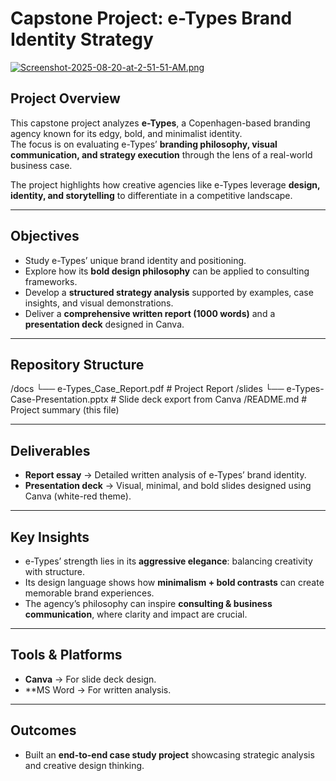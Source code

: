 # Capstone Project: e-Types Brand Identity Strategy

[![Screenshot-2025-08-20-at-2-51-51-AM.png](https://i.postimg.cc/W1syz7nd/Screenshot-2025-08-20-at-2-51-51-AM.png)](https://postimg.cc/SJtdtCH4)
## Project Overview
This capstone project analyzes **e-Types**, a Copenhagen-based branding agency known for its edgy, bold, and minimalist identity.  
The focus is on evaluating e-Types’ **branding philosophy, visual communication, and strategy execution** through the lens of a real-world business case.

The project highlights how creative agencies like e-Types leverage **design, identity, and storytelling** to differentiate in a competitive landscape.

---

## Objectives
- Study e-Types’ unique brand identity and positioning.
- Explore how its **bold design philosophy** can be applied to consulting frameworks.  
- Develop a **structured strategy analysis** supported by examples, case insights, and visual demonstrations.  
- Deliver a **comprehensive written report (1000 words)** and a **presentation deck** designed in Canva.

---

## Repository Structure
/docs
└── e-Types_Case_Report.pdf # Project Report
/slides
└── e-Types-Case-Presentation.pptx # Slide deck export from Canva
/README.md  # Project summary (this file)

---

## Deliverables
- **Report essay** → Detailed written analysis of e-Types’ brand identity.  
- **Presentation deck** → Visual, minimal, and bold slides designed using Canva (white-red theme).  

---

## Key Insights
- e-Types’ strength lies in its **aggressive elegance**: balancing creativity with structure.  
- Its design language shows how **minimalism + bold contrasts** can create memorable brand experiences.  
- The agency’s philosophy can inspire **consulting & business communication**, where clarity and impact are crucial.  

---

## Tools & Platforms
- **Canva** → For slide deck design.  
- **MS Word → For written analysis.   

---

## Outcomes
- Built an **end-to-end case study project** showcasing strategic analysis and creative design thinking. 
